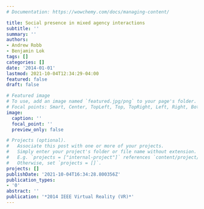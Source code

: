 ```yaml
---
# Documentation: https://wowchemy.com/docs/managing-content/

title: Social presence in mixed agency interactions
subtitle: ''
summary: ''
authors:
- Andrew Robb
- Benjamin Lok
tags: []
categories: []
date: '2014-01-01'
lastmod: 2021-10-04T12:34:29-04:00
featured: false
draft: false

# Featured image
# To use, add an image named `featured.jpg/png` to your page's folder.
# Focal points: Smart, Center, TopLeft, Top, TopRight, Left, Right, BottomLeft, Bottom, BottomRight.
image:
  caption: ''
  focal_point: ''
  preview_only: false

# Projects (optional).
#   Associate this post with one or more of your projects.
#   Simply enter your project's folder or file name without extension.
#   E.g. `projects = ["internal-project"]` references `content/project/deep-learning/index.md`.
#   Otherwise, set `projects = []`.
projects: []
publishDate: '2021-10-04T16:34:28.800356Z'
publication_types:
- '0'
abstract: ''
publication: '*2014 IEEE Virtual Reality (VR)*'
---
```

